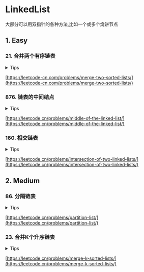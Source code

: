 # LinkedList

大部分可以用双指针的各种方法,比如一个或多个烧饼节点

## 1. Easy

### 21. 合并两个有序链表

<details>
<summary>Tips</summary>

1. 一个烧饼节点
2. 注意最后可能有没合并完的

</details>

[https://leetcode-cn.com/problems/merge-two-sorted-lists/](https://leetcode-cn.com/problems/merge-two-sorted-lists/)

### 876. 链表的中间结点

<details>
<summary>Tips</summary>

1. 快慢指针,一个走一步,一个走2步

</details>

[https://leetcode.cn/problems/middle-of-the-linked-list/](https://leetcode.cn/problems/middle-of-the-linked-list/)

### 160. 相交链表

<details>
<summary>Tips</summary>

1. 一个走到尾就切换另一个的头
2. 直到相同

</details>

[https://leetcode.cn/problems/intersection-of-two-linked-lists/](https://leetcode.cn/problems/intersection-of-two-linked-lists/)

## 2. Medium

### 86. 分隔链表

<details>
<summary>Tips</summary>

1. 2个烧饼节点
2. 一个小的,一个大的

</details>

[https://leetcode.cn/problems/partition-list/](https://leetcode.cn/problems/partition-list/)

### 23. 合并K个升序链表

<details>
<summary>Tips</summary>

1. 使用一个优先级队列将k个节点的next放进队列中排序]
2. 每次poll最小的然后把next再放进去

</details>

[https://leetcode.cn/problems/merge-k-sorted-lists/](https://leetcode.cn/problems/merge-k-sorted-lists/)